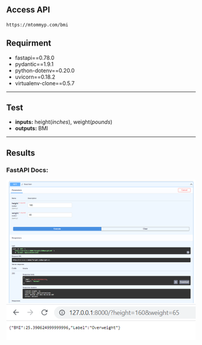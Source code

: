 ## Access  API

`https://mtommyp.com/bmi`

## Requirment

- fastapi==0.78.0
- pydantic==1.9.1
- python-dotenv==0.20.0
- uvicorn==0.18.2
- virtualenv-clone==0.5.7

---

## Test

- **inputs:** height(_inches_), weight(_pounds_)
- **outputs:** BMI

---

## Results

### FastAPI Docs:

![screenshot](ss1.png)
![screenshot](ss2.png)

####